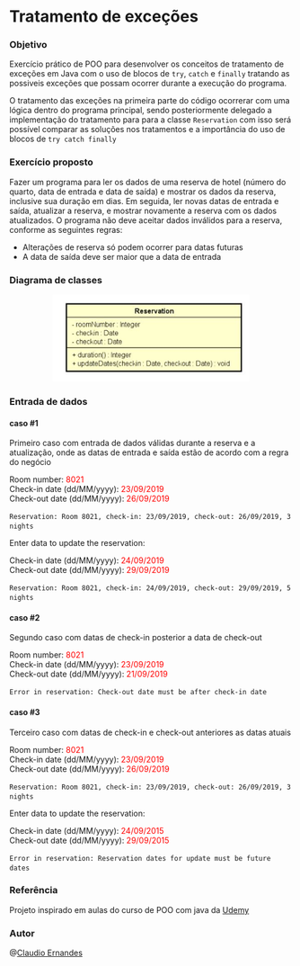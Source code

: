 # Tratamento de exceções

### Objetivo
Exercício prático de POO para desenvolver os conceitos de tratamento de exceções em Java com o uso de blocos de ```try```, ```catch``` e ```finally``` tratando as possiveis exceções que possam ocorrer durante a execução do programa.

O tratamento das exceções na primeira parte do código ocorrerar com uma lógica dentro do programa principal, sendo posteriormente delegado a implementação do tratamento para para a classe ```Reservation``` com isso será possível comparar as soluções nos tratamentos e a importância do uso de blocos de ```try catch finally```

### Exercício proposto
Fazer um programa para ler os dados de uma reserva de hotel (número do quarto, data de entrada e data de saída) e mostrar os dados da reserva, inclusive sua duração em dias. 
Em seguida, ler novas datas de entrada e saída, atualizar a reserva, e mostrar novamente a reserva com os dados atualizados. O programa não deve aceitar dados inválidos para a reserva, conforme as seguintes regras:
- Alterações de reserva só podem ocorrer para datas futuras
- A data de saída deve ser maior que a data de entrada

### Diagrama de classes
<p align="center">
  <img src="https://raw.githubusercontent.com/cernandes/exceptions-java/master/assets/img/class-diagram.JPG" width="350" title="hover text" alt="class diagram">
</p>

### Entrada de dados
#### caso #1
<p>Primeiro caso com entrada de dados válidas durante a reserva e a atualização, onde as datas de entrada e saída estão de acordo com a regra do negócio</p>

Room number: <span style="color: red">8021</span><br>
Check-in date (dd/MM/yyyy): <span style="color: red">23/09/2019</span><br>
Check-out date (dd/MM/yyyy): <span style="color: red">26/09/2019</span><br>

```Reservation: Room 8021, check-in: 23/09/2019, check-out: 26/09/2019, 3 nights```

<p>Enter data to update the reservation:</p>

Check-in date (dd/MM/yyyy): <span style="color: red">24/09/2019</span><br>
Check-out date (dd/MM/yyyy): <span style="color: red">29/09/2019</span><br>

```Reservation: Room 8021, check-in: 24/09/2019, check-out: 29/09/2019, 5 nights```

#### caso #2
<p>Segundo caso com datas de check-in posterior a data de check-out</p>

Room number: <span style="color: red">8021</span><br>
Check-in date (dd/MM/yyyy): <span style="color: red">23/09/2019</span><br>
Check-out date (dd/MM/yyyy): <span style="color: red">21/09/2019</span><br>

```Error in reservation: Check-out date must be after check-in date```

#### caso #3
<p>Terceiro caso com datas de check-in e check-out anteriores as datas atuais</p>

Room number: <span style="color: red">8021</span><br>
Check-in date (dd/MM/yyyy): <span style="color: red">23/09/2019</span><br>
Check-out date (dd/MM/yyyy): <span style="color: red">26/09/2019</span><br>

```Reservation: Room 8021, check-in: 23/09/2019, check-out: 26/09/2019, 3 nights```

<p>Enter data to update the reservation:</p>

Check-in date (dd/MM/yyyy): <span style="color: red">24/09/2015</span><br>
Check-out date (dd/MM/yyyy): <span style="color: red">29/09/2015</span><br>

```Error in reservation: Reservation dates for update must be future dates```

### Referência
Projeto inspirado em aulas do curso de POO com java da [Udemy](https://www.udemy.com/course/java-curso-completo) 

### Autor 
@[Claudio Ernandes](https://github.com/cernandes)

